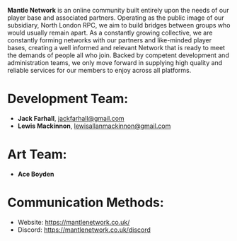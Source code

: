 <b>Mantle Network</b> is an online community built entirely upon the needs of our player base and associated partners. Operating as the public image of our subsidiary, North London RPC, we aim to build bridges between groups who would usually remain apart. As a constantly growing collective, we are constantly forming networks with our partners and like-minded player bases, creating a well informed and relevant Network that is ready to meet the demands of people all who join. Backed by competent development and administration teams, we only move forward in supplying high quality and reliable services for our members to enjoy across all platforms.

# Development Team:
  - <b>Jack Farhall</b>, jackfarhall@gmail.com
  - <b>Lewis Mackinnon</b>, lewisallanmackinnon@gmail.com

# Art Team:
  - <b>Ace Boyden</b>
    
# Communication Methods:
  - Website: https://mantlenetwork.co.uk/
  - Discord: https://mantlenetwork.co.uk/discord
